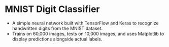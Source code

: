 # MNIST Digit Classifier

- A simple neural network built with TensorFlow and Keras to recognize handwritten digits from the MNIST dataset.  
- Trains on 60,000 images, tests on 10,000 images, and uses Matplotlib to display predictions alongside actual labels.
